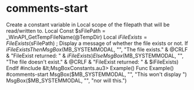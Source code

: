 # comments-start
Create a constant variable in Local scope of the filepath that will be read/written to. Local Const $sFilePath = _WinAPI_GetTempFileName(@TempDir) Local $iFileExists = FileExists($sFilePath) ; Display a message of whether the file exists or not. If $iFileExists Then MsgBox($MB_SYSTEMMODAL, "", "The file exists." &amp; @CRLF &amp; "FileExist returned: " &amp; $iFileExists) Else MsgBox($MB_SYSTEMMODAL, "", "The file doesn't exist." &amp; @CRLF &amp; "FileExist returned: " &amp; $iFileExists) EndIf #include &lt;MsgBoxConstants.au3> Example() Func Example() #comments-start MsgBox($MB_SYSTEMMODAL, "", "This won't display ") MsgBox($MB_SYSTEMMODAL, "", "nor will this.")

